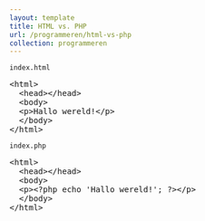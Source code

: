 ```yaml
---
layout: template
title: HTML vs. PHP
url: /programmeren/html-vs-php
collection: programmeren
---
```


<code>index.html</code>
<pre data-enlighter-theme="beyond" data-enlighter-language="html">
&lt;html&gt;
  &lt;head&gt;&lt;/head&gt;
  &lt;body&gt;
  &lt;p&gt;Hallo wereld!&lt;/p&gt;
  &lt;/body&gt;
&lt;/html&gt;
</pre>

<code>index.php</code>
<pre data-enlighter-theme="beyond" data-enlighter-language="php">
&lt;html&gt;
  &lt;head&gt;&lt;/head&gt;
  &lt;body&gt;
  &lt;p&gt;&lt;?php echo 'Hallo wereld!'; ?&gt;&lt;/p&gt;
  &lt;/body&gt;
&lt;/html&gt;
</pre>
